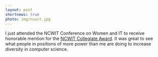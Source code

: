 ```yaml
---
layout: post
shortnews: true
photo: img/ncwit.jpg
---
```


I just attended the NCWIT Conference on Women and IT to receive
honorable mention for the [NCWIT Collegiate
Award](https://www.aspirations.org/participate/collegiate-award). It
was great to see what people in positions of more power than me are
doing to increase diversity in computer science.
